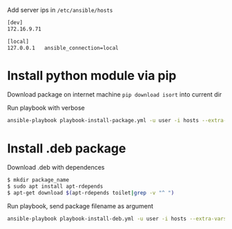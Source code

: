 Add server ips in `/etc/ansible/hosts`
```bash
[dev]
172.16.9.71

[local]
127.0.0.1	ansible_connection=local
```
# Install python module via pip

Download package on internet machine `pip download isort` into current dir

Run playbook with verbose
```bash
ansible-playbook playbook-install-package.yml -u user -i hosts --extra-vars "package_file=isort-4.3.4-py3-none-any.whl" -vvv
```



# Install .deb package

Download .deb with dependences
```bash
$ mkdir package_name
$ sudo apt install apt-rdepends
$ apt-get download $(apt-rdepends toilet|grep -v "^ ")
```



Run playbook, send package filename as argument
```bash
ansible-playbook playbook-install-deb.yml -u user -i hosts --extra-vars "package_name=toilet dir=toilet}" -vvv -sudo
```






